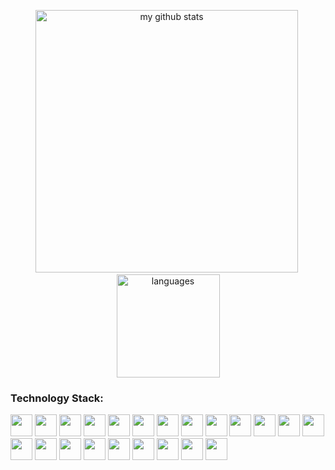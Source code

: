 <!-- status codes -->
<a align="center">
    <p align="center">
    <img src="https://github-readme-stats.vercel.app/api?username=juvsnicacio&show_icons=true&theme=tokyonight" alt="my github stats" width="420"/>&nbsp;<img src="https://github-readme-stats.vercel.app/api/top-langs/?username=juvsnicacio&layout=compact&theme=tokyonight" alt="languages" height="165">
    </p>
</a>



### Technology Stack:

<p align="left">
<img src="https://devicon.dev/devicon.git/icons/java/java-original.svg" width="35px" height="35px"/>
<img src="https://devicon.dev/devicon.git/icons/python/python-original.svg" width="35px" height="35px"/>
<img src="https://devicon.dev/devicon.git/icons/php/php-plain.svg" width="35px" height="35px"/>
<img src="https://devicon.dev/devicon.git/icons/travis/travis-plain.svg" width="35px" height="35px"/>
<img src="https://devicon.dev/devicon.git/icons/mysql/mysql-plain.svg" width="35px" height="35px"/>
<img src="https://devicon.dev/devicon.git/icons/postgresql/postgresql-original.svg" width="35px" height="35px"/>
<img src="https://devicon.dev/devicon.git/icons/git/git-original.svg" width="35px" height="35px"/>
<img src="https://devicon.dev/devicon.git/icons/github/github-original.svg" width="35px" height="35px"/>
<img src="https://devicon.dev/devicon.git/icons/bitbucket/bitbucket-original.svg" width="35px" height="35px"/>
<img src="https://devicon.dev/devicon.git/icons/docker/docker-original.svg" width="35px" height="35px"/>
<img src="https://devicon.dev/devicon.git/icons/composer/composer-original.svg" width="35px" height="35px"/>
<img src="https://devicon.dev/devicon.git/icons/javascript/javascript-original.svg" width="35px" height="35px"/>
<img src="https://devicon.dev/devicon.git/icons/typescript/typescript-original.svg" width="35px" height="35px"/>
<img src="https://devicon.dev/devicon.git/icons/jquery/jquery-plain.svg" width="35px" height="35px"/>
<img src="https://devicon.dev/devicon.git/icons/angularjs/angularjs-original.svg" width="35px" height="35px"/>
<img src="https://devicon.dev/devicon.git/icons/vuejs/vuejs-original.svg" width="35px" height="35px"/>
<img src="https://devicon.dev/devicon.git/icons/c/c-plain.svg" width="35px" height="35px"/>
<img src="https://devicon.dev/devicon.git/icons/php/php-original.svg" width="35px" height="35px"/>
<img src="https://devicon.dev/devicon.git/icons/html5/html5-plain.svg" width="35px" height="35px"/>
<img src="https://devicon.dev/devicon.git/icons/css3/css3-plain.svg" width="35px" height="35px"/>
<img src="https://devicon.dev/devicon.git/icons/sass/sass-original.svg" width="35px" height="35px"/>
<img src="https://devicon.dev/devicon.git/icons/moodle/moodle-plain.svg" width="35px" height="35px"/>
</p>



